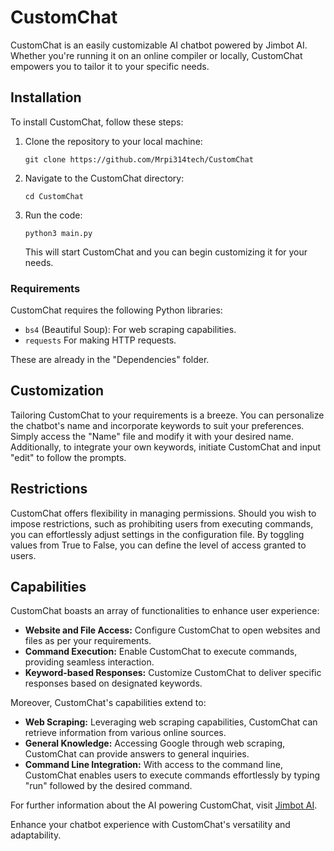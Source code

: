 # CustomChat

CustomChat is an easily customizable AI chatbot powered by Jimbot AI. Whether you're running it on an online compiler or locally, CustomChat empowers you to tailor it to your specific needs.

## Installation

To install CustomChat, follow these steps:

1. Clone the repository to your local machine:
   <pre><code>git clone https://github.com/Mrpi314tech/CustomChat</code></pre>

2. Navigate to the CustomChat directory:
   <pre><code>cd CustomChat</code></pre>
   
3. Run the code:
   <pre><code>python3 main.py</code></pre>

   This will start CustomChat and you can begin customizing it for your needs.

### Requirements

CustomChat requires the following Python libraries:
- `bs4` (Beautiful Soup): For web scraping capabilities.
- `requests` For making HTTP requests.

These are already in the "Dependencies" folder.

## Customization

Tailoring CustomChat to your requirements is a breeze. You can personalize the chatbot's name and incorporate keywords to suit your preferences. Simply access the "Name" file and modify it with your desired name. Additionally, to integrate your own keywords, initiate CustomChat and input "edit" to follow the prompts.

## Restrictions

CustomChat offers flexibility in managing permissions. Should you wish to impose restrictions, such as prohibiting users from executing commands, you can effortlessly adjust settings in the configuration file. By toggling values from True to False, you can define the level of access granted to users.

## Capabilities

CustomChat boasts an array of functionalities to enhance user experience:

- **Website and File Access:** Configure CustomChat to open websites and files as per your requirements.
- **Command Execution:** Enable CustomChat to execute commands, providing seamless interaction.
- **Keyword-based Responses:** Customize CustomChat to deliver specific responses based on designated keywords.

Moreover, CustomChat's capabilities extend to:

- **Web Scraping:** Leveraging web scraping capabilities, CustomChat can retrieve information from various online sources.
- **General Knowledge:** Accessing Google through web scraping, CustomChat can provide answers to general inquiries.
- **Command Line Integration:** With access to the command line, CustomChat enables users to execute commands effortlessly by typing "run" followed by the desired command.

For further information about the AI powering CustomChat, visit [Jimbot AI](https://jb.mrpi314.com/ai).

Enhance your chatbot experience with CustomChat's versatility and adaptability.

